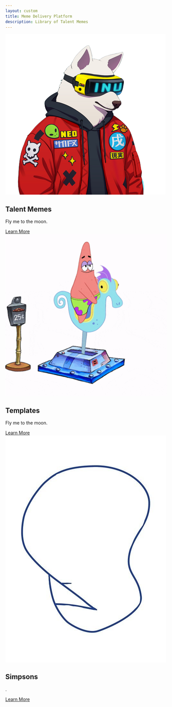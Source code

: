 ```yaml
---
layout: custom
title: Meme Delivery Platform
description: Library of Talent Memes
---
```


<section class="image-text-section">
  <div class="container">
    <!-- Image Section -->
    <div class="image-container">
      <img src="assets/images/cyberpunk-dog.png" alt="Descriptive Alt Text">
    </div>
    <!-- Text Section -->
    <div class="text-container">
      <h2>Talent Memes</h2>
      <p>
        Fly me to the moon.
      </p>
      <a href="pages/talent" class="cta-button">Learn More</a>
    </div>
  </div>
</section>

<section class="image-text-section">
  <div class="container">
    <!-- Image Section -->
    <div class="image-container">
      <img src="assets/images/patrick-seahorse.gif" alt="Descriptive Alt Text">
    </div>
    <!-- Text Section -->
    <div class="text-container">
      <h2>Templates</h2>
      <p>
        Fly me to the moon.
      </p>
      <a href="pages/talent" class="cta-button">Learn More</a>
    </div>
  </div>
</section>

<section class="image-text-section">
  <div class="container">
    <!-- Image Section -->
    <div class="image-container">
      <img src="assets/images/simpsons-dignity.png" alt="Descriptive Alt Text">
    </div>
    <!-- Text Section -->
    <div class="text-container">
      <h2>Simpsons</h2>
      <p>
        .
      </p>
      <a href="pages/simpsons" class="cta-button">Learn More</a>
    </div>
  </div>
</section>
